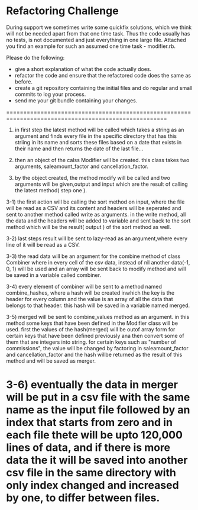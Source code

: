 # Refactoring Challenge

During support we sometimes write some quickfix solutions, which we think will
not be needed apart from that one time task. Thus the code usually has no
tests, is not documented and just everything in one large file. Attached you
find an example for such an assumed one time task - modifier.rb.

Please do the following:

- give a short explanation of what the code actually does.
- refactor the code and ensure that the refactored code does the same
  as before.
- create a git repository containing the initial files and do regular
  and small commits to log your process.
- send me your git bundle containing your changes.

=====================================================================================================
1) in first step the latest method will be called which takes a string as an argument and finds every file in the specific directory that has this striing in its name and sorts these files based on a date that exists in their name and then returns the date of the last file...

2) then an object of the calss Modifier will be created. this class takes two arguments, saleamount_factor and cancellation_factor.

3) by the object created, the method modify will be called and two arguments will be given,output and input which are the result of calling the latest method( step one ).

3-1) the first action will be calling the sort method on input, where the file will be read as a CSV and its content and headers will be seperated and sent to another method called write as arguments. in the write method, all the data and the headers will be added to variable and sent back to the sort method which will be the result( output ) of the sort method as well.

3-2) last steps result will be sent to lazy-read as an argument,where every line of it will be read as a CSV.

3-3) the read data will be an argument for the combine method of class Combiner where in every cell of the csv data, instead of nil another data(-1, 0, 1) will be used and an array will be sent back to modify method and will be saved in a variable called combiner.

3-4) every element of combiner will be sent to a method named combine_hashes, where a hash will be created inwhich the key is the header for every column and the value is an array of all the data that belongs to that header. this hash will be saved in a variable named merged.

3-5) merged will be sent to combine_values method as an argument. in this method some keys that have been defined in the Modifier class will be used. first the values of the hash(merged) will be outof array form for certain keys that have been defined previously ana then convert some of them that are integers into string. for certain keys such as "number of commissions", the value will be changed by factoring in saleamount_factor and cancellation_factor and the hash willbe returned as the result of this method and will be saved as merger.

3-6) eventually the data in merger will be put in a csv file with the same name as the input file followed by an index that starts from zero and in each file thete will be upto 120,000 lines of data, and if there is more data the it will be saved into another csv file in the same directory with only index changed and increased by one, to differ between files.
=====================================================================================================
